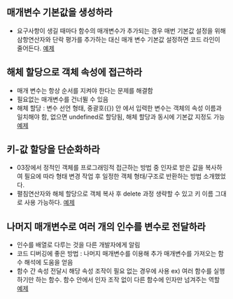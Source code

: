 ## 매개변수 기본값을 생성하라
- 요구사항이 생길 때마다 함수의 매개변수가 추가되는 경우 매번 기본값 설정을 위해 삼항연산자와 단락 평가를 추가하는 대신  매개 변수 기본값 설정하면 코드 라인이 줄어든다. 
[예제](https://github.com/pjaeyoung/simplifying-javascript/blob/main/06/more.ts)

## 해체 할당으로 객체 속성에 접근하라
- 매개 변수는 항상 순서를 지켜야 한다는 문제를 해결함 
- 필요없는 매개변수를 건너뛸 수 있음 
- 해체 할당 : 변수 선언 형태, 중괄호({}) 안 에서 입력한 변수는 객체의 속성 이름과 일치해야 함, 없으면 undefined로 할당됨, 해체 할당과 동시에 기본값 지정도 가능 
[예제](https://github.com/pjaeyoung/simplifying-javascript/blob/main/06/destructuring.ts)

## 키-값 할당을 단순화하라
- 03장에서 정적인 객체를 프로그래밍적 접근하는 방법 중 인자로 받은 값을 복사하여 필요에 따라 형태 변경 작업 후 일정한 객체 형태/구조로 반환하는 방법 소개했었다. 
- 펼침연산자와 해체 할당으로 객체 복사 후 delete 과정 생략할 수 있고 키 이름 그대로 사용 가능하다. 
[예제](https://github.com/pjaeyoung/simplifying-javascript/blob/main/06/assignment.ts)

## 나머지 매개변수로 여러 개의 인수를 변수로 전달하라 
- 인수를 배열로 다루는 것을 다른 개발자에게 알림
- 코드 디버깅에 좋은 방법 : 나머지 매개변수를 이용해 추가 매개변수를 가져오는 함수 해석에 도움을 얻음 
- 함수 간 속성 전달시 해당 속성 조작이 필요 없는 경우에 사용 ex) 여러 함수를 실행하기만 하는 함수. 함수 안에서 인자 조작 없이 다른 함수에 인자만 넘겨주는 역할 
[예제](https://github.com/pjaeyoung/simplifying-javascript/blob/main/06/rest.ts)